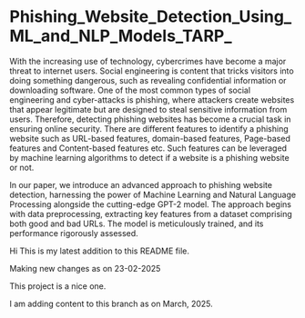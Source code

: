# Phishing_Website_Detection_Using_ML_and_NLP_Models_TARP_

With the increasing use of technology, cybercrimes have become a major threat to internet users. Social engineering is content that tricks visitors into doing something dangerous, such as revealing confidential information or downloading software. One of the most common types of social engineering and cyber-attacks is phishing, where attackers create websites that appear legitimate but are designed to steal sensitive information from users. Therefore, detecting phishing websites has become a crucial task in ensuring online security. There are different features to identify a phishing website such as URL-based features, domain-based features, Page-based features and Content-based features etc. Such features can be leveraged by machine learning algorithms to detect if a website is a phishing website or not.

In our paper, we introduce an advanced approach to phishing website detection, harnessing the power of Machine Learning and Natural Language Processing alongside the cutting-edge GPT-2 model. The approach begins with data preprocessing, extracting key features from a dataset comprising both good and bad URLs. The model is meticulously trained, and its performance rigorously assessed.


Hi This is my latest addition to this README file.

Making new changes as on 23-02-2025

This project is a nice one.

I am adding content to this branch as on March, 2025.